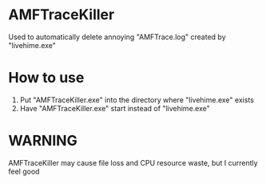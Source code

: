# AMFTraceKiller
Used to automatically delete annoying "AMFTrace.log" created by "livehime.exe"

# How to use
1. Put "AMFTraceKiller.exe" into the directory where "livehime.exe" exists
2. Have "AMFTraceKiller.exe" start instead of "livehime.exe"

# WARNING
AMFTraceKiller may cause file loss and CPU resource waste, but I currently feel good
